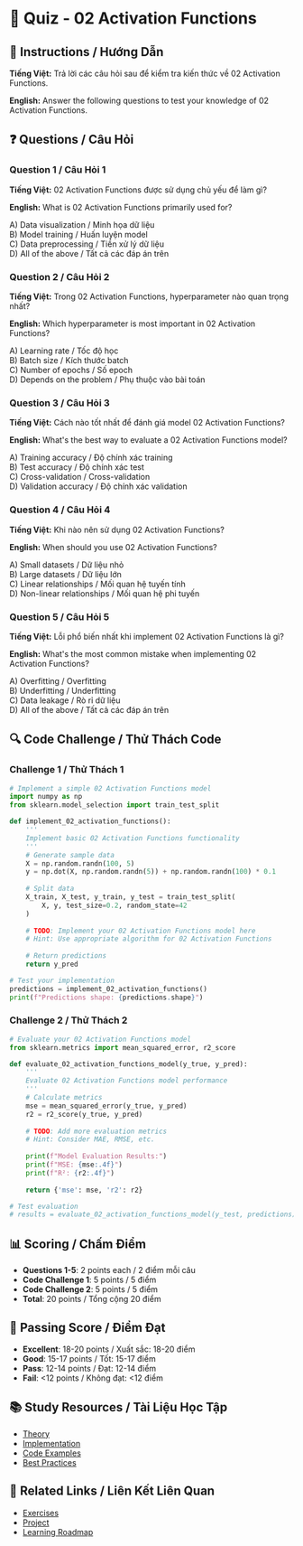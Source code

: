 # 🧠 Quiz - 02 Activation Functions

## 📝 Instructions / Hướng Dẫn

**Tiếng Việt:** Trả lời các câu hỏi sau để kiểm tra kiến thức về 02 Activation Functions.

**English:** Answer the following questions to test your knowledge of 02 Activation Functions.

## ❓ Questions / Câu Hỏi

### Question 1 / Câu Hỏi 1
**Tiếng Việt:** 02 Activation Functions được sử dụng chủ yếu để làm gì?

**English:** What is 02 Activation Functions primarily used for?

A) Data visualization / Minh họa dữ liệu  
B) Model training / Huấn luyện model  
C) Data preprocessing / Tiền xử lý dữ liệu  
D) All of the above / Tất cả các đáp án trên

### Question 2 / Câu Hỏi 2
**Tiếng Việt:** Trong 02 Activation Functions, hyperparameter nào quan trọng nhất?

**English:** Which hyperparameter is most important in 02 Activation Functions?

A) Learning rate / Tốc độ học  
B) Batch size / Kích thước batch  
C) Number of epochs / Số epoch  
D) Depends on the problem / Phụ thuộc vào bài toán

### Question 3 / Câu Hỏi 3
**Tiếng Việt:** Cách nào tốt nhất để đánh giá model 02 Activation Functions?

**English:** What's the best way to evaluate a 02 Activation Functions model?

A) Training accuracy / Độ chính xác training  
B) Test accuracy / Độ chính xác test  
C) Cross-validation / Cross-validation  
D) Validation accuracy / Độ chính xác validation

### Question 4 / Câu Hỏi 4
**Tiếng Việt:** Khi nào nên sử dụng 02 Activation Functions?

**English:** When should you use 02 Activation Functions?

A) Small datasets / Dữ liệu nhỏ  
B) Large datasets / Dữ liệu lớn  
C) Linear relationships / Mối quan hệ tuyến tính  
D) Non-linear relationships / Mối quan hệ phi tuyến

### Question 5 / Câu Hỏi 5
**Tiếng Việt:** Lỗi phổ biến nhất khi implement 02 Activation Functions là gì?

**English:** What's the most common mistake when implementing 02 Activation Functions?

A) Overfitting / Overfitting  
B) Underfitting / Underfitting  
C) Data leakage / Rò rỉ dữ liệu  
D) All of the above / Tất cả các đáp án trên

## 🔍 Code Challenge / Thử Thách Code

### Challenge 1 / Thử Thách 1
```python
# Implement a simple 02 Activation Functions model
import numpy as np
from sklearn.model_selection import train_test_split

def implement_02_activation_functions():
    '''
    Implement basic 02 Activation Functions functionality
    '''
    # Generate sample data
    X = np.random.randn(100, 5)
    y = np.dot(X, np.random.randn(5)) + np.random.randn(100) * 0.1
    
    # Split data
    X_train, X_test, y_train, y_test = train_test_split(
        X, y, test_size=0.2, random_state=42
    )
    
    # TODO: Implement your 02 Activation Functions model here
    # Hint: Use appropriate algorithm for 02 Activation Functions
    
    # Return predictions
    return y_pred

# Test your implementation
predictions = implement_02_activation_functions()
print(f"Predictions shape: {predictions.shape}")
```

### Challenge 2 / Thử Thách 2
```python
# Evaluate your 02 Activation Functions model
from sklearn.metrics import mean_squared_error, r2_score

def evaluate_02_activation_functions_model(y_true, y_pred):
    '''
    Evaluate 02 Activation Functions model performance
    '''
    # Calculate metrics
    mse = mean_squared_error(y_true, y_pred)
    r2 = r2_score(y_true, y_pred)
    
    # TODO: Add more evaluation metrics
    # Hint: Consider MAE, RMSE, etc.
    
    print(f"Model Evaluation Results:")
    print(f"MSE: {mse:.4f}")
    print(f"R²: {r2:.4f}")
    
    return {'mse': mse, 'r2': r2}

# Test evaluation
# results = evaluate_02_activation_functions_model(y_test, predictions)
```

## 📊 Scoring / Chấm Điểm

- **Questions 1-5**: 2 points each / 2 điểm mỗi câu
- **Code Challenge 1**: 5 points / 5 điểm
- **Code Challenge 2**: 5 points / 5 điểm
- **Total**: 20 points / Tổng cộng 20 điểm

## 🎯 Passing Score / Điểm Đạt

- **Excellent**: 18-20 points / Xuất sắc: 18-20 điểm
- **Good**: 15-17 points / Tốt: 15-17 điểm  
- **Pass**: 12-14 points / Đạt: 12-14 điểm
- **Fail**: <12 points / Không đạt: <12 điểm

## 📚 Study Resources / Tài Liệu Học Tập

- [Theory](./THEORY_02_activation_functions.md)
- [Implementation](./IMPLEMENTATION_02_activation_functions.md)
- [Code Examples](./CODE_EXAMPLES_02_activation_functions.md)
- [Best Practices](./BEST_PRACTICES_02_activation_functions.md)

## 🔗 Related Links / Liên Kết Liên Quan

- [Exercises](./EXERCISES_02_activation_functions.md)
- [Project](./PROJECT_02_activation_functions.md)
- [Learning Roadmap](./LEARNING_ROADMAP_02_activation_functions.md)
